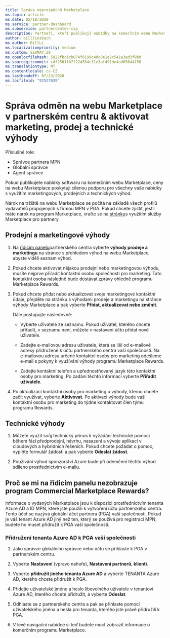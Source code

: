 ```yaml
---
title: Správa neprospěchů Marketplace
ms.topic: article
ms.date: 05/18/2020
ms.service: partner-dashboard
ms.subservice: partnercenter-csp
description: Partneři, kteří publikují nabídky na komerčním webu Marketplace, mají nárok na výhody, které nabízejí marketingovou podporu.
author: billlinzbach
ms.author: BillLi
ms.localizationpriority: medium
ms.custom: SEOMAY.20
ms.openlocfilehash: 5822fbc1cb874f0199c4dc8e1e2c541a3ed3f9bd
ms.sourcegitcommit: c4f2561fb7f224554c31e3af491de4ad65644158
ms.translationtype: MT
ms.contentlocale: cs-CZ
ms.lasthandoff: 07/23/2020
ms.locfileid: "92527039"
---
```

# <a name="manage-marketplace-rewards-in-partner-center--activate-marketing-sales-and-technical-benefits"></a>Správa odměn na webu Marketplace v partnerském centru & aktivovat marketing, prodej a technické výhody

Příslušné role:

- Správce partnera MPN
- Globální správce
- Agent správce

Pokud publikujete nabídky softwaru na komerčním webu Marketplace, ceny na webu Marketplace poskytují cílenou podporu pro všechny vaše nabídky s využitím marketingových, prodejních a technických výhod.

Nárok na tržiště na webu Marketplace se počítá na základě všech profilů vydavatelů propojených s firmou MPN v PGA. Pokud chcete zjistit, jestli máte nárok na program Marketplace, vraťte se na [stránku](https://partner.microsoft.com/dashboard/mpn/program/commercialmarketplace)s využitím služby Marketplace pro partnery.

## <a name="sales-and-marketing-benefits"></a>Prodejní a marketingové výhody

1. Na [řídicím panelu](https://partner.microsoft.com/dashboard)partnerského centra vyberte **výhody prodeje a marketingu** na stránce s přehledem výhod na webu Marketplace, abyste viděli seznam výhod. 

2. Pokud chcete aktivovat nějakou prodejní nebo marketingovou výhodu, musíte nejprve přiřadit kontaktní osobu společnosti pro marketing. Tato kontaktní osoba následně bude dostávat zprávy ohledně programu Marketplace Rewards.

3. Pokud chcete přidat nebo aktualizovat svoje marketingové kontaktní údaje, přejděte na stránku s výhodami prodeje a marketingu na stránce výhody Marketplace a pak vyberte **Přidat, aktualizovat nebo změnit**. 

   Dále postupujte následovně:

   - Vyberte uživatele ze seznamu. Pokud uživatel, kterého chcete přiřadit, v seznamu není, můžete v nastavení účtu přidat nové uživatele.

   - Zadejte e-mailovou adresu uživatele, která se liší od e-mailové adresy přidružené k účtu partnerského centra vaší společnosti. Na e-mailovou adresu určené kontaktní osoby pro marketing odešleme e-mail s pokyny k využívání výhody programu Marketplace Rewards.

   - Zadejte kontaktní telefon a upřednostňovaný jazyk této kontaktní osoby pro marketing. Po zadání těchto informací vyberte **Přiřadit uživatele**.

4. Po aktualizaci kontaktní osoby pro marketing u výhody, kterou chcete začít využívat, vyberte **Aktivovat**. Po aktivaci výhody bude vaši kontaktní osobu pro marketing do týdne kontaktovat člen týmu programu Rewards.

## <a name="technical-benefits"></a>Technické výhody

1. Můžete využít svůj technický přínos k vyžádání technické pomoci během fází předprodejní, návrhu, nasazení a vývoje aplikací v cloudových a hybridních řešeních. Pokud chcete požádat o pomoc, vyplňte formulář žádosti a pak vyberte **Odeslat žádost**.

2. Používání výhod sponzorství Azure bude při odemčení těchto výhod sdíleno prostřednictvím e-mailu.

## <a name="why-cant-i-see-the-commercial-marketplace-rewards-program-on-my-dashboard"></a>Proč se mi na řídicím panelu nezobrazuje program Commercial Marketplace Rewards?

Informace o vydaných Marketplace jsou k dispozici prostřednictvím tenanta Azure AD a ID MPN, které jste použili k vytvoření účtu partnerského centra. Tento účet se nazývá globální účet partnera (PGA) vaší společnosti. Pokud je váš tenant Azure AD jiný než ten, který se používá pro registraci MPN, budete ho muset přidružit k PGA vaší společnosti.

### <a name="to-associate-an-azure-ad-tenant-with-the-pga-of-your-company"></a>Přidružení tenanta Azure AD k PGA vaší společnosti

1. Jako správce globálního správce nebo účtu se přihlaste k PGA v partnerském centru.

2. Vyberte **Nastavení** (vpravo nahoře), **Nastavení partnerů**, **klienti**. 

3. Vyberte **přidružit jiného tenanta Azure AD** a vyberte TENANTA Azure AD, kterého chcete přidružit k PGA.

4. Přidejte uživatelské jméno a heslo libovolného uživatele v tenantovi Azure AD, kterého chcete přidružit, a vyberte **Odeslat**.

5. Odhlaste se z partnerského centra a pak se přihlaste pomocí uživatelského jména a hesla pro tenanta, kterého jste právě přidružili k PGA.

6. V levé navigační nabídce si teď budete moct zobrazit informace o komerčním programu Marketplace.

